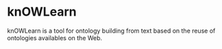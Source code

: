 knOWLearn
=========

knOWLearn is a tool for ontology building from text based on the reuse of ontologies availables on the Web.
